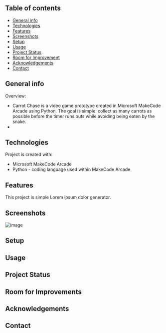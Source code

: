 ## Table of contents
* [General info](#general-info)
* [Technologies](#technologies)
* [Features](#features)
* [Screenshots](#screenshots)
* [Setup](#setup)
* [Usage](#usage)
* [Project Status](#project-status)
* [Room for Improvement](#room-for-improvement)
* [Acknowledgements](#acknowledgements)
* [Contact](#contact)

## General info
Overview:
* Carrot Chase is a video game prototype created in Microsoft MakeCode Arcade using Python. The goal is simple: collect as many carrots as possible before the timer runs outs while avoiding being eaten by the snake.
* 
	
## Technologies
Project is created with:
* Microsoft MakeCode Arcade
* Python - coding language used within MakeCode Arcade 


## Features
This project is simple Lorem ipsum dolor generator.

## Screenshots
![image](https://github.com/user-attachments/assets/89dd8203-e983-479e-b64f-78048ad3716d)


## Setup


## Usage


## Project Status


## Room for Improvements


## Acknowledgements 


## Contact 
